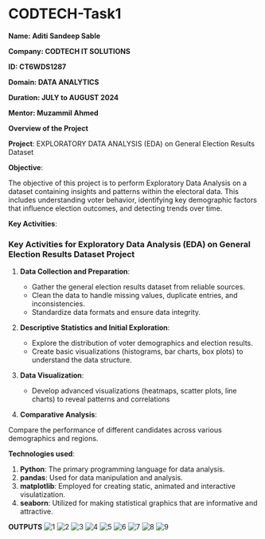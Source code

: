 # CODTECH-Task1
**Name: Aditi Sandeep Sable**

**Company: CODTECH IT SOLUTIONS**

**ID: CT6WDS1287**

**Domain: DATA ANALYTICS**

**Duration: JULY to AUGUST 2024**

**Mentor: Muzammil Ahmed**

**Overview of the Project**

**Project**: EXPLORATORY DATA ANALYSIS (EDA) on General Election Results Dataset

**Objective**:

The objective of this project is to perform Exploratory Data Analysis on a dataset containing insights and patterns within the electoral data. This includes understanding voter behavior, identifying key demographic factors that influence election outcomes, and detecting trends over time. 

**Key Activities**:

### Key Activities for Exploratory Data Analysis (EDA) on General Election Results Dataset Project

1. **Data Collection and Preparation**:
   - Gather the general election results dataset from reliable sources.
   - Clean the data to handle missing values, duplicate entries, and inconsistencies.
   - Standardize data formats and ensure data integrity.

2. **Descriptive Statistics and Initial Exploration**:
   - Explore the distribution of voter demographics and election results.
   - Create basic visualizations (histograms, bar charts, box plots) to understand the data structure.

3. **Data Visualization**:
   - Develop advanced visualizations (heatmaps, scatter plots, line charts) to reveal patterns and correlations

4. **Comparative Analysis**:

Compare the performance of different candidates across various demographics and regions.

**Technologies used**:
1) **Python**: The primary programming language for data analysis.
2) **pandas**: Used for data manipulation and analysis.
3) **matplotlib**: Employed for creating static, animated and interactive visulatization.
4) **seaborn**: Utilized for making statistical graphics that are informative and attractive.

 **OUTPUTS**
![1](https://github.com/user-attachments/assets/a200dba8-cba3-4d8d-91a6-ee57d30457ed)
![2](https://github.com/user-attachments/assets/675251ac-6e4f-4bfc-a7c8-321596a8a864)
![3](https://github.com/user-attachments/assets/efbaac3d-9def-4a79-b175-1d470fb5792f)
![4](https://github.com/user-attachments/assets/fd8b292e-f5f4-46c7-b1de-fcc2111453b6)
![5](https://github.com/user-attachments/assets/d5a9db49-fce8-459b-b428-60423004d90a)
![6](https://github.com/user-attachments/assets/12dd47fb-f88c-4383-bb28-b5698ac52af4)
![7](https://github.com/user-attachments/assets/dd24465c-f2de-45e4-a6b3-35aaf6ef4473)
![8](https://github.com/user-attachments/assets/1562a43f-c4b2-4afb-8fb2-11d8be4f71bb)
![9](https://github.com/user-attachments/assets/03754b2f-88e9-4543-bf90-f861301a260a)











